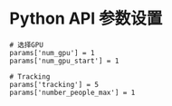 # Python API 参数设置 

```
# 选择GPU
params['num_gpu'] = 1
params['num_gpu_start'] = 1  

# Tracking 
params['tracking'] = 5
params['number_people_max'] = 1

```
